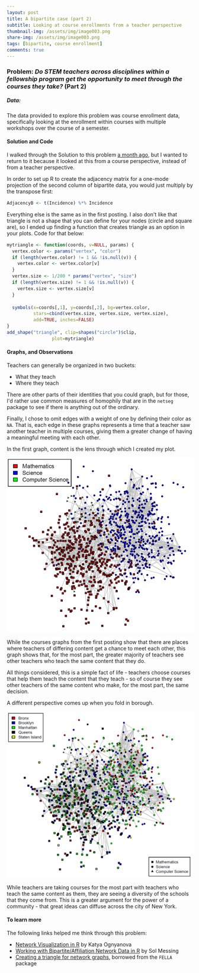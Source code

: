 ```yaml
---
layout: post
title: A bipartite case (part 2)
subtitle: Looking at course enrollments from a teacher perspective
thumbnail-img: /assets/img/image003.png
share-img: /assets/img/image003.png
tags: [bipartite, course enrollment]
comments: true
---
```



### Problem: *Do STEM teachers across disciplines within a fellowship program get the opportunity to meet through the courses they take?* (Part 2)

##### Data:

The data provided to explore this problem was course enrollment data, specifically looking at the enrollment within courses with multiple workshops over the course of a semester. 

#### Solution and Code

I walked through the Solution to this problem [a month ago](https://www.thejohnrussell.com/2022-02-17-Enrollment-1/), but I wanted to return to it because it looked at this from a course perspective, instead of from a teacher perspective.

In order to set up R to create the adjacency matrix for a one-mode projection of the second column of bipartite data, you would just multiply by the transpose first:

```R
AdjacencyB <- t(Incidence) %*% Incidence
```

Everything else is the same as in the first posting. I also don't like that triangle is not a shape that you can define for your nodes (circle and square are), so I ended up finding a function that creates triangle as an option in your plots. Code for that below:

```R
mytriangle <- function(coords, v=NULL, params) {
  vertex.color <- params("vertex", "color")
  if (length(vertex.color) != 1 && !is.null(v)) {
    vertex.color <- vertex.color[v]
  }
  vertex.size <- 1/200 * params("vertex", "size")
  if (length(vertex.size) != 1 && !is.null(v)) {
    vertex.size <- vertex.size[v]
  }

  symbols(x=coords[,1], y=coords[,2], bg=vertex.color,
          stars=cbind(vertex.size, vertex.size, vertex.size),
          add=TRUE, inches=FALSE)
}
add_shape("triangle", clip=shapes("circle")$clip,
                 plot=mytriangle)
```

#### Graphs, and Observations

Teachers can generally be organized in two buckets:

- What they teach
- Where they teach

There are other parts of their identities that you could graph, but for those, I'd rather use common measures of homophily that are in the `netseg` package to see if there is anything out of the ordinary.

Finally, I chose to omit edges with a weight of one by defining their color as `NA`. That is, each edge in these graphs represents a time that a teacher saw another teacher in multiple courses, giving them a greater change of having a meaningful meeting with each other.

In the first graph, content is the lens through which I created my plot.

![TeachersByContent](/assets/img/image003.png)

While the courses graphs from the first posting show that there are places where teachers of differing content get a chance to meet each other, this graph shows that, for the most part, the greater majority of teachers see other teachers who teach the same content that they do.

All things considered, this is a simple fact of life - teachers choose courses that help them teach the content that they teach - so of course they see other teachers of the same content who make, for the most part, the same decision.

A different perspective comes up when you fold in borough.

![TeachersByBorough](/assets/img/image005.png)

While teachers are taking courses for the most part with teachers who teach the same content as them, they are seeing a diversity of the schools that they come from. This is a greater argument for the power of a community - that great ideas can diffuse across the city of New York.

#### To learn more

The following links helped me think through this problem:

- [Network Visualization in R](https://kateto.net/network-visualization) by Katya Ognyanova
- [Working with Bipartite/Affiliation Network Data in R](https://solomonmg.github.io/post/working-with-bipartite-affiliation-network-data-in-r/) by Sol Messing
- [Creating a triangle for network graphs](https://rdrr.io/bioc/FELLA/src/R/plotGraph.R), borrowed from the `FELLA` package



